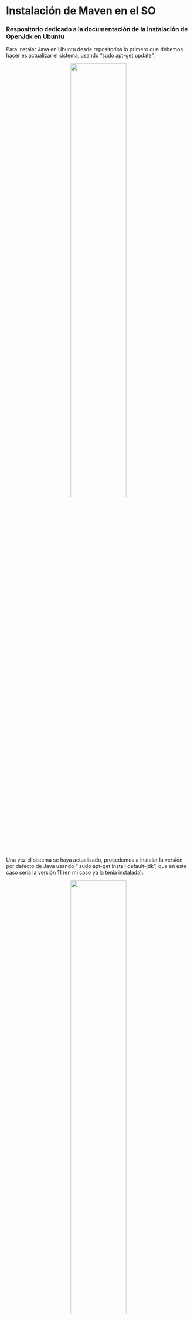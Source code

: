 # Instalación de Maven en el SO
### Respositorio dedicado a la documentación de la instalación de OpenJdk en Ubuntu

Para instalar Java en Ubuntu desde repositorios lo primero que debemos hacer es actualizar el sistema, usando “sudo apt-get update”.

 <p align="center">
<img width=55% src="https://i.imgur.com/5Doa0vy.png">
 </p>
 
Una vez el sistema se haya actualizado, procedemos a instalar la versión por defecto de Java usando “ sudo apt-get install default-jdk”, que en este caso sería la versión 11 (en mi caso ya la tenía instalada).
 
 <p align="center">
<img width=55% src="https://i.imgur.com/YMmQMFi.png">
 </p>
 
Ahora, para comprobar que Java está instalado usamos “java -version” que nos indicará la versión actual en el SO.

 
 <p align="center">
<img width=55% src="https://i.imgur.com/YGYC3Vj.png">
 </p>
 
Ahora bien, si lo que queremos es instalar una versión concreta, podemos hacerlo de la siguiente forma. En el caso de querer instalar la 11 usamos el comando “sudo apt install openjdk-11-jdk”, si quisiéramos la 9 usamos “sudo apt install openjdk-9-jdk” y para la 8 “sudo apt install openjdk-8-jdk”. Como ya tenía la 11, yo probé a instalar la 9 y la 8, obteniendo los siguientes resultados:
 
 <p align="center">
<img width=55% src="https://i.imgur.com/TYkL0wj.png">
 </p>
 
 <p align="center">
<img width=55% src="https://i.imgur.com/ITv0N2g.png">
 </p>
 
La versión 9 no pudo ser encontrada, pero ya tenía la 11 y la 8. Sin embargo, si yo hubiera querido usar la versión 8 no habría podido, porque al usar “java -version” descubrí que el sistema utiliza automáticamente la 11. 
 
 <p align="center">
<img width=55% src="https://i.imgur.com/kJ9ObAD.png">
 </p>
 
 Entonces utilicé el comando “ls /usr/lib/jvm” para verificar si se habían descargado las diferentes versiones de OpenJdk. 
 
 <p align="center">
<img width=55% src="https://i.imgur.com/2EhpXEE.png">
 </p>
 
 Al confirmar que tenía descargadas las diferentes versiones, y queriendo usar la versión 8 en vez de la 11, usé “nano /etc/profile.d” para abrir un fichero en el que copiar el siguiente código:

“# Java version
JAVA_HOME=/usr/lib/jvm/java-8-openjdk-amd64
PATH=$PATH:$HOME/bin:$JAVA_HOME/bin
export JAVA_HOME
export JRE_HOME
export PATH”

Así definí las variables de entorno. 

 
 <p align="center">
<img width=55% src="https://i.imgur.com/Yq5hcTL.png">
 </p>
 
Una vez creado y guardado el fichero, solo quedaba seleccionar la versión 8 para ser usada en vez de la 11 a través de “sudo update-alternatives --config java” y seleccionando la opción deseada. 
 
 <p align="center">
<img width=55% src="https://i.imgur.com/TxuszYT.png">
 </p>
 
